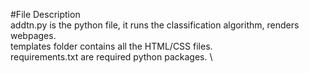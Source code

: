 #File Description \
addtn.py is the python file, it runs the classification algorithm, renders webpages. \
templates folder contains all the HTML/CSS files. \
requirements.txt are required python packages. \

